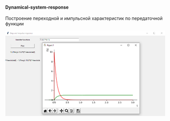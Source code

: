 #### Dynamical-system-response

Построение переходной и импульсной характеристик по передаточной функции

![Example](/0.png)
